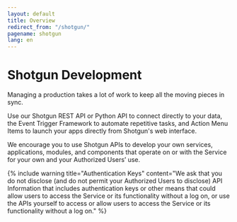 ```yaml
---
layout: default
title: Overview
redirect_from: "/shotgun/"
pagename: shotgun
lang: en
---
```


# Shotgun Development

Managing a production takes a lot of work to keep all the moving pieces in sync.

Use our Shotgun REST API or Python API to connect directly to your data, the Event Trigger Framework to automate repetitive tasks, and Action Menu Items to launch your apps directly from Shotgun's web interface.

We encourage you to use Shotgun APIs to develop your own services, applications, modules, and components that operate on or with the Service for your own and your Authorized Users’ use. 

{% include warning title="Authentication Keys" content="We ask that you do not disclose (and do not permit your Authorized Users to disclose) API Information that includes authentication keys or other means that could allow users to access the Service or its functionality without a log on, or use the APIs yourself to access or allow users to access the Service or its functionality without a log on." %}



